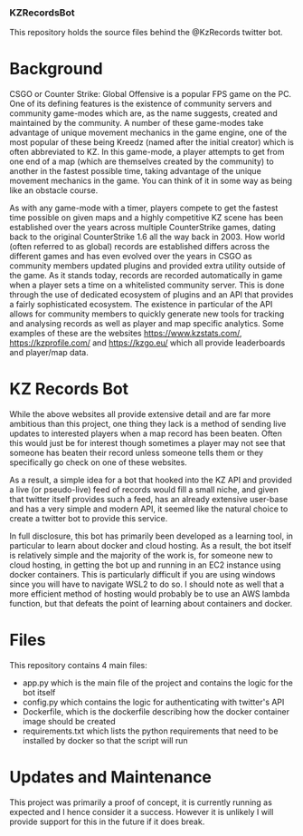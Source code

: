### KZRecordsBot
This repository holds the source files behind the @KzRecords twitter bot.

# Background

CSGO or Counter Strike: Global Offensive is a popular FPS game on the PC. One of its defining features is the existence of community servers and community game-modes which are, as the name suggests, created and maintained by the community. A number of these game-modes take advantage of unique movement mechanics in the game engine, one of the most popular of these being Kreedz (named after the initial creator) which is often abbreviated to KZ. In this game-mode, a player attempts to get from one end of a map (which are themselves created by the community) to another in the fastest possible time, taking advantage of the unique movement mechanics in the game. You can think of it in some way as being like an obstacle course.

As with any game-mode with a timer, players compete to get the fastest time possible on given maps and a highly competitive KZ scene has been established over the years across multiple CounterStrike games, dating back to the original CounterStrike 1.6 all the way back in 2003. How world (often referred to as global) records are established differs across the different games and has even evolved over the years in CSGO as community members updated plugins and provided extra utility outside of the game. As it stands today, records are recorded automatically in game when a player sets a time on a whitelisted community server. This is done through the use of dedicated ecosystem of plugins and an API that provides a fairly sophisticated ecosystem. The existence in particular of the API allows for community members to quickly generate new tools for tracking and analysing records as well as player and map specific analytics. Some examples of these are the websites https://www.kzstats.com/, https://kzprofile.com/ and https://kzgo.eu/ which all provide leaderboards and player/map data.

# KZ Records Bot

While the above websites all provide extensive detail and are far more ambitious than this project, one thing they lack is a method of sending live updates to interested players when a map record has been beaten. Often this would just be for interest though sometimes a player may not see that someone has beaten their record unless someone tells them or they specifically go check on one of these websites.

As a result, a simple idea for a bot that hooked into the KZ API and provided a live (or pseudo-live) feed of records would fill a small niche, and given that twitter itself provides such a feed, has an already extensive user-base and has a very simple and modern API, it seemed like the natural choice to create a twitter bot to provide this service.

In full disclosure, this bot has primarily been developed as a learning tool, in particular to learn about docker and cloud hosting. As a result, the bot itself is relatively simple and the majority of the work is, for someone new to cloud hosting, in getting the bot up and running in an EC2 instance using docker containers. This is particularly difficult if you are using windows since you will have to navigate WSL2 to do so. I should note as well that a more efficient method of hosting would probably be to use an AWS lambda function, but that defeats the point of learning about containers and docker.

# Files

This repository contains 4 main files:
- app.py which is the main file of the project and contains the logic for the bot itself
- config.py which contains the logic for authenticating with twitter's API 
- Dockerfile, which is the dockerfile describing how the docker container image should be created
- requirements.txt which lists the python requirements that need to be installed by docker so that the script will run

# Updates and Maintenance

This project was primarily a proof of concept, it is currently running as expected and I hence consider it a success. However it is unlikely I will provide support for this in the future if it does break.




